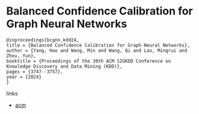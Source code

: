 # Balanced Confidence Calibration for Graph Neural Networks

```
@inproceedings{bcgnn_kdd24,
title = {Balanced Confidence Calibration for Graph Neural Networks},
author = {Yang, Hao and Wang, Min and Wang, Qi and Lao, Mingrui and Zhou, Yun},
booktitle = {Proceedings of the 30th ACM SIGKDD Conference on Knowledge Discovery and Data Mining (KDD)},
pages = {3747--3757},
year = {2024}
}
```

links
- [acm](https://dl.acm.org/doi/10.1145/3637528.3671741)
